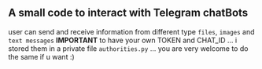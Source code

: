 ## A small code to interact with Telegram chatBots 
user can send and receive information from different type `files`,  `images` and `text messages`
**IMPORTANT** to have your own TOKEN and CHAT_ID ... i stored them in  a private file `authorities.py` ... you are very welcome to do the same if u want :)
